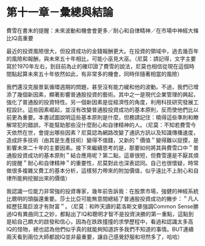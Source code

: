 # 第十一章－彙總與結論


費雪在書末的提醒：未來波動和機會會更多／耐心和自律精神／在市場中神經大條比IQ高重要

最近的投資風險很大，但投資成功的金錢報酬更大。在投資的領域中，過去幾百年的風險和報酬，與未來五十年相比，可能小巫見大巫。（尼莫：請記得，文字主要寫於1970年左右，到目前為止的確印證了費雪的說法，尼莫也相信從現在這個時間點起算未來五十年依然如此，有非常多的機會，同時伴隨著相當的風險）

我們還沒克服景氣循環週期的問題，甚至沒有能力緩和他的波動。不過，我們已增添了幾個新因素，顯著影響普通股投資的藝術。其中之一是現代企業管理的興起，強化了普通股的投資特性。另一個新因素是從經濟性的角度，利用科技研究發展工程設計。這些因素崛起，並沒有改變普通股投資成功的基本原則，反而使他們比以前更為重要。本書試圖說明這些基本原則是什麼，但務請記住：曉得這些準則和瞭解常犯的錯誤，不能幫助那些沒什麼耐心和自律精神的人。（尼莫：不知若費雪今天依然在世，會提出哪些因素？尼莫認為網路改變了通訊方訊以及知識傳播速度，造成許多技術（由其是生產技術）變得不值錢，又新的＂價值＂變得難以捉摸，是影響未來二十年的主要因素。接下來繼續思考的是，那要如何將其與費雪口中＂普通股投資成功的基本原則＂結合應用呢？第二點，這章很短，但費雪還是不厭其煩的提醒＂耐心和自律精神＂的重要性，尼莫對此也深表認同。自己也很懷疑，時常做很多複雜又費工的基本分析，這樣努力帶來的附加價值，似乎遠比不上耐心和自律所能夠挖掘出來的價值）

我認識一位能力非常強的投資專家，幾年前告訴我：在股票市場，強健的神經系統比聰明的頭腦還重要。莎士比亞可能無意間總結了普通股投資成功的撇步：＂凡人經歷狂風巨浪才有財富＂。（尼莫：和昨天讀的葛洛斯文章強調Common Sense勝過IQ有異曲同工之妙，都點出了IQ和聰明才智不是投資決勝的第一重點，這點到是給自己頗大的啟發和信心，因為在跌跌撞撞的求學歷程中，看過和認識太多高IQ的怪物，總也認為他們似乎真的就能夠知道許多我們不知道的事情。BUT連續兩天看到兩位大師都說IQ並非最重要，讓自己感覺舒服和坦然多了，哈哈）